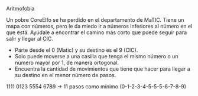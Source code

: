 Aritmofobia

Un pobre CoreElfo se ha perdido en el departamento de MaTIC. Tiene un mapa con números, pero le da miedo ir a números inferiores al número en el que está. Ayúdale a encontrar el camino más corto que puede seguir para salir y llegar al CIC.

- Parte desde el 0 (Matic) y su destino es el 9 (CIC).
- Solo puede moverse a una casilla que tenga el mismo número o un número mayor por 1, de manera ortogonal.
- Encuentra la cantidad de movimientos que tiene que hacer para llegar a su destino en el menor número de pasos.

1111
0123
5554
6789 -> 11 pasos como mínimo (0-1-2-3-4-5-5-5-6-7-8-9)